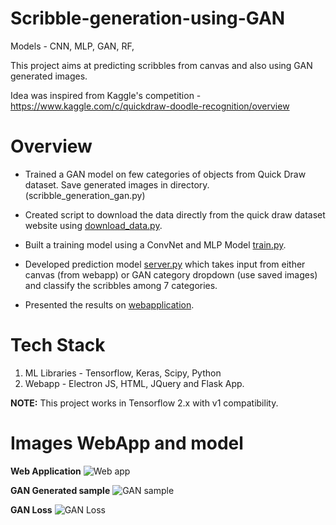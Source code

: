 # Scribble-generation-using-GAN

Models - CNN, MLP, GAN, RF, 

This project aims at predicting scribbles from canvas and also using GAN generated images.

Idea was inspired from Kaggle's competition - https://www.kaggle.com/c/quickdraw-doodle-recognition/overview

# Overview

- Trained a GAN model on few categories of objects from Quick Draw dataset. Save generated images in directory.(scribble_generation_gan.py)

- Created script to download the data directly from the quick draw dataset website using [download_data.py](https://github.com/Shubhammalik/Scribble-generation-using-GAN/blob/master/download_data.py).

- Built a training model using a ConvNet and MLP Model [train.py](https://github.com/Shubhammalik/Scribble-generation-using-GAN/blob/master/train.py).

- Developed prediction model [server.py](https://github.com/Shubhammalik/Scribble-generation-using-GAN/blob/master/server.py) which takes input from either canvas (from webapp) or GAN category dropdown (use saved images) and classify the scribbles among 7 categories.

- Presented the results on [webapplication](https://github.com/Shubhammalik/Scribble-generation-using-GAN/blob/master/templates/index1.html).

# Tech Stack
1) ML Libraries - Tensorflow, Keras, Scipy, Python
2) Webapp - Electron JS, HTML, JQuery and Flask App.

**NOTE:** This project works in Tensorflow 2.x with v1 compatibility.

# Images WebApp and model
**Web Application**
![Web app](https://github.com/Shubhammalik/Scribble-generation-using-GAN/blob/master/static/webapp.png)

**GAN Generated sample**
![GAN sample](https://github.com/Shubhammalik/Scribble-generation-using-GAN/blob/master/static/gan-final_chart.png)


**GAN Loss**
![GAN Loss](https://github.com/Shubhammalik/Scribble-generation-using-GAN/blob/master/static/gan-loss.png)
